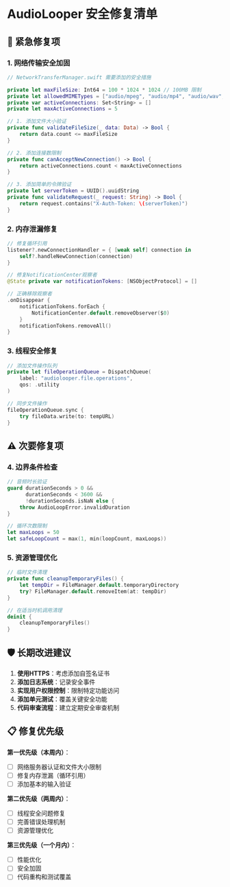 # AudioLooper 安全修复清单

## 🚨 紧急修复项

### 1. 网络传输安全加固

```swift
// NetworkTransferManager.swift 需要添加的安全措施

private let maxFileSize: Int64 = 100 * 1024 * 1024 // 100MB 限制
private let allowedMIMETypes = ["audio/mpeg", "audio/mp4", "audio/wav", "audio/aac"]
private var activeConnections: Set<String> = []
private let maxActiveConnections = 5

// 1. 添加文件大小验证
private func validateFileSize(_ data: Data) -> Bool {
    return data.count <= maxFileSize
}

// 2. 添加连接数限制  
private func canAcceptNewConnection() -> Bool {
    return activeConnections.count < maxActiveConnections
}

// 3. 添加简单的令牌验证
private let serverToken = UUID().uuidString
private func validateRequest(_ request: String) -> Bool {
    return request.contains("X-Auth-Token: \(serverToken)")
}
```

### 2. 内存泄漏修复

```swift
// 修复循环引用
listener?.newConnectionHandler = { [weak self] connection in
    self?.handleNewConnection(connection)
}

// 修复NotificationCenter观察者
@State private var notificationTokens: [NSObjectProtocol] = []

// 正确移除观察者
.onDisappear {
    notificationTokens.forEach { 
        NotificationCenter.default.removeObserver($0) 
    }
    notificationTokens.removeAll()
}
```

### 3. 线程安全修复

```swift
// 添加文件操作队列
private let fileOperationQueue = DispatchQueue(
    label: "audiolooper.file.operations", 
    qos: .utility
)

// 同步文件操作
fileOperationQueue.sync {
    try fileData.write(to: tempURL)
}
```

## ⚠️ 次要修复项

### 4. 边界条件检查

```swift
// 音频时长验证
guard durationSeconds > 0 && 
      durationSeconds < 3600 && 
      !durationSeconds.isNaN else {
    throw AudioLoopError.invalidDuration
}

// 循环次数限制
let maxLoops = 50
let safeLoopCount = max(1, min(loopCount, maxLoops))
```

### 5. 资源管理优化

```swift
// 临时文件清理
private func cleanupTemporaryFiles() {
    let tempDir = FileManager.default.temporaryDirectory
    try? FileManager.default.removeItem(at: tempDir)
}

// 在适当时机调用清理
deinit {
    cleanupTemporaryFiles()
}
```

## 🛡️ 长期改进建议

1. **使用HTTPS**：考虑添加自签名证书
2. **添加日志系统**：记录安全事件
3. **实现用户权限控制**：限制特定功能访问
4. **添加单元测试**：覆盖关键安全功能
5. **代码审查流程**：建立定期安全审查机制

## 📋 修复优先级

**第一优先级（本周内）**：
- [ ] 网络服务器认证和文件大小限制
- [ ] 修复内存泄漏（循环引用）
- [ ] 添加基本的输入验证

**第二优先级（两周内）**：
- [ ] 线程安全问题修复
- [ ] 完善错误处理机制
- [ ] 资源管理优化

**第三优先级（一个月内）**：
- [ ] 性能优化
- [ ] 安全加固
- [ ] 代码重构和测试覆盖